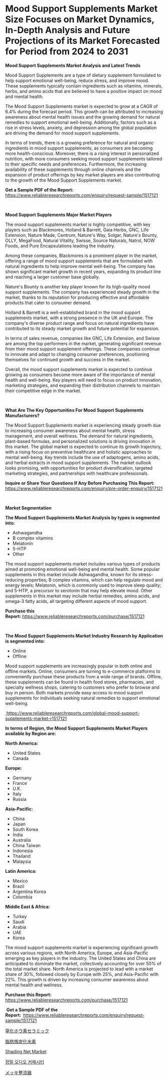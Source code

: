 <p><h1>Mood Support Supplements Market Size Focuses on Market Dynamics, In-Depth Analysis and Future Projections of its Market Forecasted for Period from 2024 to 2031</h1></p><p><strong>Mood Support Supplements Market Analysis and Latest Trends</strong></p>
<p><p>Mood Support Supplements are a type of dietary supplement formulated to help support emotional well-being, reduce stress, and improve mood. These supplements typically contain ingredients such as vitamins, minerals, herbs, and amino acids that are believed to have a positive impact on mood and mental health.</p><p>The Mood Support Supplements market is expected to grow at a CAGR of 6.4% during the forecast period. This growth can be attributed to increasing awareness about mental health issues and the growing demand for natural remedies to support emotional well-being. Additionally, factors such as a rise in stress levels, anxiety, and depression among the global population are driving the demand for mood support supplements.</p><p>In terms of trends, there is a growing preference for natural and organic ingredients in mood support supplements, as consumers are becoming more health-conscious. Moreover, there is a rising interest in personalized nutrition, with more consumers seeking mood support supplements tailored to their specific needs and preferences. Furthermore, the increasing availability of these supplements through online channels and the expansion of product offerings by key market players are also contributing to the growth of the Mood Support Supplements market.</p></p>
<p><strong>Get a Sample PDF of the Report:&nbsp;</strong> <a href="https://www.reliableresearchreports.com/enquiry/request-sample/1517121">https://www.reliableresearchreports.com/enquiry/request-sample/1517121</a></p>
<p>&nbsp;</p>
<p><strong>Mood Support Supplements Major Market Players</strong></p>
<p><p>The mood support supplements market is highly competitive, with key players such as Blackmores, Holland & Barrett, Gaia Herbs, GNC, Life Extension, Nature Made, Centrum, Nature's Way, Solgar, Nature's Bounty, OLLY, MegaFood, Natural Vitality, Swisse, Source Naturals, Natrol, NOW Foods, and Pure Encapsulations leading the industry.</p><p>Among these companies, Blackmores is a prominent player in the market, offering a range of mood support supplements that are formulated with natural ingredients to help improve mental well-being. The company has shown significant market growth in recent years, expanding its product line and reaching a larger customer base globally.</p><p>Nature's Bounty is another key player known for its high-quality mood support supplements. The company has experienced steady growth in the market, thanks to its reputation for producing effective and affordable products that cater to consumer demand.</p><p>Holland & Barrett is a well-established brand in the mood support supplements market, with a strong presence in the UK and Europe. The company's diverse product range and focus on natural ingredients have contributed to its steady market growth and future potential for expansion.</p><p>In terms of sales revenue, companies like GNC, Life Extension, and Swisse are among the top performers in the market, generating significant revenue from their mood support supplement offerings. These companies continue to innovate and adapt to changing consumer preferences, positioning themselves for continued growth and success in the market.</p><p>Overall, the mood support supplements market is expected to continue growing as consumers become more aware of the importance of mental health and well-being. Key players will need to focus on product innovation, marketing strategies, and expanding their distribution channels to maintain their competitive edge in the market.</p></p>
<p>&nbsp;</p>
<p><strong>What Are The Key Opportunities For Mood Support Supplements Manufacturers?</strong></p>
<p><p>The Mood Support Supplements market is experiencing steady growth due to increasing consumer awareness about mental health, stress management, and overall wellness. The demand for natural ingredients, plant-based formulas, and personalized solutions is driving innovation in this market. The global market is expected to continue its growth trajectory, with a rising focus on preventive healthcare and holistic approaches to mental well-being. Key trends include the use of adaptogens, amino acids, and herbal extracts in mood support supplements. The market outlook looks promising, with opportunities for product diversification, targeted marketing strategies, and partnerships with healthcare professionals.</p></p>
<p><strong>Inquire or Share Your Questions If Any Before Purchasing This Report:</strong> <a href="https://www.reliableresearchreports.com/enquiry/pre-order-enquiry/1517121">https://www.reliableresearchreports.com/enquiry/pre-order-enquiry/1517121</a></p>
<p>&nbsp;</p>
<p><strong>Market Segmentation</strong></p>
<p><strong>The Mood Support Supplements Market Analysis by types is segmented into:</strong></p>
<p><ul><li>Ashwagandha</li><li>B complex vitamins</li><li>Melatonin</li><li>5-HTP</li><li>Other</li></ul></p>
<p><p>The mood support supplements market includes various types of products aimed at promoting emotional well-being and mental health. Some popular supplements in this market include Ashwagandha, known for its stress-reducing properties; B complex vitamins, which can help regulate mood and energy levels; Melatonin, which is commonly used to improve sleep quality; and 5-HTP, a precursor to serotonin that may help elevate mood. Other supplements in this market may include herbal remedies, amino acids, and omega-3 fatty acids, all targeting different aspects of mood support.</p></p>
<p><strong>Purchase this Report:&nbsp;</strong><a href="https://www.reliableresearchreports.com/purchase/1517121">https://www.reliableresearchreports.com/purchase/1517121</a></p>
<p>&nbsp;</p>
<p><strong>The Mood Support Supplements Market Industry Research by Application is segmented into:</strong></p>
<p><ul><li>Online</li><li>Offline</li></ul></p>
<p><p>Mood support supplements are increasingly popular in both online and offline markets. Online, consumers are turning to e-commerce platforms to conveniently purchase these products from a wide range of brands. Offline, these supplements can be found in health food stores, pharmacies, and specialty wellness shops, catering to customers who prefer to browse and buy in person. Both markets provide easy access to mood support supplements for individuals seeking natural remedies to support emotional well-being.</p></p>
<p><a href="https://www.reliableresearchreports.com/global-mood-support-supplements-market-r1517121">&nbsp;https://www.reliableresearchreports.com/global-mood-support-supplements-market-r1517121</a></p>
<p><strong>In terms of Region, the Mood Support Supplements Market Players available by Region are:</strong></p>
<p>
    <p> <strong> North America: </strong>
        <ul>
            <li>United States</li>
            <li>Canada</li>
        </ul>
        </p> 
    <p> <strong> Europe: </strong>
        <ul>
            <li>Germany</li>
            <li>France</li>
            <li>U.K.</li>
            <li>Italy</li>
            <li>Russia</li>
        </ul>
        </p> 
    <p> <strong> Asia-Pacific: </strong>
        <ul>
            <li>China</li>
            <li>Japan</li>
            <li>South Korea</li>
            <li>India</li>
            <li>Australia</li>
            <li>China Taiwan</li>
            <li>Indonesia</li>
            <li>Thailand</li>
            <li>Malaysia</li>
        </ul>
        </p> 
    <p> <strong> Latin America: </strong>
        <ul>
            <li>Mexico</li>
            <li>Brazil</li>
            <li>Argentina Korea</li>
            <li>Colombia</li>
        </ul>
        </p> 
    <p> <strong> Middle East & Africa: </strong>
        <ul>
            <li>Turkey</li>
            <li>Saudi</li>
            <li>Arabia</li>
            <li>UAE</li>
            <li>Korea</li>
        </ul>
    </p>
    </p>
<p><p>The mood support supplements market is experiencing significant growth across various regions, with North America, Europe, and Asia-Pacific emerging as key players in the industry. The United States and China are anticipated to dominate the market, collectively accounting for over 50% of the total market share. North America is projected to lead with a market share of 30%, followed closely by Europe with 25%, and Asia-Pacific with 22%. This growth is driven by increasing consumer awareness about mental health and wellness.</p></p>
<p><strong>Purchase this Report: </strong><a href="https://www.reliableresearchreports.com/purchase/1517121">https://www.reliableresearchreports.com/purchase/1517121</a></p>
<p>&nbsp;<strong>Get a Sample PDF of the Report:&nbsp;&nbsp;</strong><a href="https://www.reliableresearchreports.com/enquiry/request-sample/1517121">https://www.reliableresearchreports.com/enquiry/request-sample/1517121</a></p>
<p><strong></strong></p>
<p><p><a href="https://github.com/andym141978/Market-Research-Report-List-1/blob/main/8451462143512.md">窒化ホウ素セラミック</a></p><p><a href="https://github.com/AdellaPrice2023/Market-Research-Report-List-1/blob/main/5358029143513.md">脂肪族炭化水素</a></p><p><a href="https://github.com/caominhtri712020/Market-Research-Report-List-1/blob/main/shading-net-market.md">Shading Net Market</a></p><p><a href="https://medium.com/@justynwelch/2024%EB%85%84%EB%B6%80%ED%84%B0-2031%EB%85%84%EA%B9%8C%EC%A7%80%EC%9D%98-%EC%A0%95%EB%B0%80-%EC%98%A4%EB%94%94%EC%98%A4-%EC%BB%A4%ED%8C%A8%EC%8B%9C%ED%84%B0-%EC%8B%9C%EC%9E%A5-%EC%8B%A0%ED%9D%A5-%ED%8A%B8%EB%A0%8C%EB%93%9C-%EB%B0%8F-%EB%AF%B8%EB%9E%98-%EC%A0%84%EB%A7%9D-5cbdac6eb06f">정밀 오디오 커패시터</a></p><p><a href="https://medium.com/@englandlifestyle_22171/%E3%83%97%E3%83%AC%E3%83%BC%E3%83%88%E6%95%B4%E6%B5%81%E5%99%A8%E5%B8%82%E5%A0%B4%E3%81%AE%E5%8B%95%E5%90%91%E3%81%A8%E6%88%90%E9%95%B7%E3%83%89%E3%83%A9%E3%82%A4%E3%83%90%E3%83%BC%E3%82%92%E5%88%86%E6%9E%90%E3%81%97-2024%E5%B9%B4%E3%81%8B%E3%82%892031%E5%B9%B4%E3%81%BE%E3%81%A7%E3%81%AE%E4%BA%88%E6%B8%AC%E3%82%92%E8%A1%8C%E3%81%84%E3%81%BE%E3%81%99-3619cfde0a75">メッキ整流器</a></p></p>